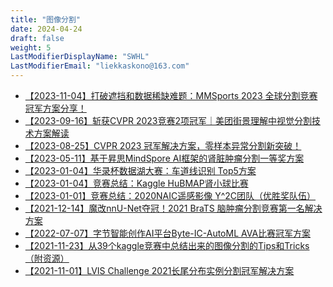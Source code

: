```yaml
---
title: "图像分割"
date: 2024-04-24
draft: false
weight: 5
LastModifierDisplayName: "SWHL"
LastModifierEmail: "liekkaskono@163.com"
---
```

 
- [【2023-11-04】打破遮挡和数据稀缺难题：MMSports 2023 全球分割竞赛冠军方案分享！](https://mp.weixin.qq.com/s/FPVxBIvenwPRC_XK24gXxg)
- [【2023-09-16】斩获CVPR 2023竞赛2项冠军｜美团街景理解中视觉分割技术方案解读](https://mp.weixin.qq.com/s/51rJV4D8mC1lBkiPcnJvoQ)
- [【2023-08-25】CVPR 2023 冠军解决方案，零样本异常分割新突破！](https://mp.weixin.qq.com/s/_mJKn4o_U_VjEqlz7DXUFQ)
- [【2023-05-11】基于昇思MindSpore AI框架的肾脏肿瘤分割一等奖方案](https://mp.weixin.qq.com/s/u40ONLW5_8Fzv75VN06y8Q)
- [【2023-01-04】华录杯数据湖大赛：车道线识别 Top5方案](http://mp.weixin.qq.com/s?__biz=MzIwNDA5NDYzNA==&amp;mid=2247489236&amp;idx=1&amp;sn=d3660823b56d22250a1a6c46c60fab2e&amp;chksm=96c43b11a1b3b207c4bd7d36fa7e7a2527a3e77d3ccd6c72bfd1c8a1ee8fefbff1dca8fbfe81&amp;scene=21#wechat_redirect)
- [【2023-01-04】竞赛总结：Kaggle HuBMAP肾小球比赛](http://mp.weixin.qq.com/s?__biz=MzIwNDA5NDYzNA==&amp;mid=2247491713&amp;idx=1&amp;sn=0634fc28a4ee73174073ea32d12e6ff4&amp;chksm=96c7cd44a1b04452aca0f3811bec5096721371249af7ef98fc5e800f08c54a76355730a74c11&amp;scene=21#wechat_redirect)
- [【2023-01-01】竞赛总结：2020NAIC遥感影像 Y^2C团队（优胜奖队伍）](https://mp.weixin.qq.com/s?__biz=MzIwNDA5NDYzNA==&mid=2247497690&idx=1&sn=e700c2f80149488d3d692901a919306e&chksm=96c7da1fa1b05309115a80b7030521c3f08bc0c58663866b01a5ec6a7e3e318555123cec29b5&scene=21#wechat_redirect)
- [【2021-12-14】魔改nnU-Net夺冠！2021 BraTS 脑肿瘤分割竞赛第一名解决方案](https://mp.weixin.qq.com/s/k_v8FG26VGKlZypIdyw5lQ)
- [【2022-07-07】字节智能创作AI平台Byte-IC-AutoML AVA比赛冠军方案](https://arxiv.org/abs/2206.10845)
- [【2021-11-23】从39个kaggle竞赛中总结出来的图像分割的Tips和Tricks（附资源）](https://mp.weixin.qq.com/s/O93JIkUXIfvFwHNfy0ZHZA)
- [【2021-11-01】LVIS Challenge 2021长尾分布实例分割冠军解决方案](https://zhuanlan.zhihu.com/p/427853229)



<script src="https://giscus.app/client.js"
        data-repo="SWHL/AI-Competition-Collections"
        data-repo-id="MDEwOlJlcG9zaXRvcnkzNjI2NTQ0NDA="
        data-category="Ideas"
        data-category-id="DIC_kwDOFZ2q6M4Ce5Hv"
        data-mapping="title"
        data-strict="0"
        data-reactions-enabled="1"
        data-emit-metadata="0"
        data-input-position="top"
        data-theme="preferred_color_scheme"
        data-lang="zh-CN"
        data-loading="lazy"
        crossorigin="anonymous"
        async>
</script>

